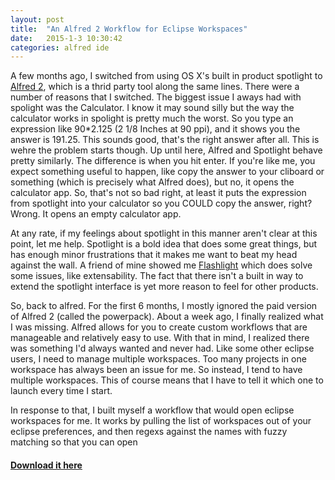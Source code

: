 ```yaml
---
layout: post
title:  "An Alfred 2 Workflow for Eclipse Workspaces"
date:   2015-1-3 10:30:42
categories: alfred ide
---
```


A few months ago, I switched from using OS X's built in product spotlight to [Alfred 2](http://www.alfredapp.com/), which is a thrid party tool along the same lines. There were a number of reasons that I switched. The biggest issue I aways had with spolight was the Calculator. I know it may sound silly but the way the calculator works in spolight is pretty much the worst. So you type an expression like 90*2.125 (2 1/8 Inches at 90 ppi), and it shows you the answer is 191.25. This sounds good, that's the right answer after all. This is wehre the problem starts though. Up until here, Alfred and Spotlight behave pretty similarly. The difference is when you hit enter. If you're like me, you expect something useful to happen, like copy the answer to your cliboard or something (which is precisely what Alfred does), but no, it opens the calculator app. So, that's not so bad right, at least it puts the expression from spotlight into your calculator so you COULD copy the answer, right? Wrong. It opens an empty calculator app.

At any rate, if my feelings about spotlight in this manner aren't clear at this point, let me help. Spotlight is a bold idea that does some great things, but has enough minor frustrations that it makes me want to beat my head against the wall. A friend of mine showed me [Flashlight](https://github.com/nate-parrott/Flashlight) which does solve some issues, like extensability. The fact that there isn't a built in way to extend the spotlight interface is yet more reason to feel for other products.

So, back to alfred. For the first 6 months, I mostly ignored the paid version of Alfred 2 (called the powerpack). About a week ago, I finally realized what I was missing. Alfred allows for you to create custom workflows that are manageable and relatively easy to use. With that in mind, I realized there was something I'd always wanted and never had. Like some other eclipse users, I need to manage multiple workspaces. Too many projects in one workspace has always been an issue for me. So instead, I tend to have multiple workspaces. This of course means that I have to tell it which one to launch every time I start.

In response to that, I built myself a workflow that would open eclipse workspaces for me. It works by pulling the list of workspaces out of your eclipse preferences, and then regexs against the names with fuzzy matching so that you can open 

#### [Download it here]({{site.baseurl}}/files/Eclipse.alfredworkflow)